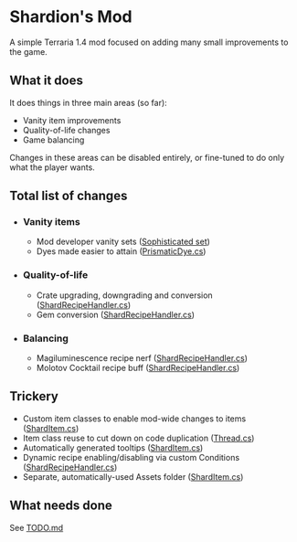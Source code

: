 # Shardion's Mod
A simple Terraria 1.4 mod focused on adding many small improvements to the game.

## What it does
It does things in three main areas (so far):
- Vanity item improvements
- Quality-of-life changes
- Game balancing

Changes in these areas can be disabled entirely, or fine-tuned to do only what the player wants.

## Total list of changes
- ### Vanity items
  - Mod developer vanity sets ([Sophisticated set](https://github.com/Shardion/ShardionsMod/tree/master/Content/VV/Items/Vanity/Sophisticated))
  - Dyes made easier to attain ([PrismaticDye.cs](https://github.com/Shardion/ShardionsMod/blob/master/Content/VV/Items/Crafting/PrismaticDye.cs))
- ### Quality-of-life
  - Crate upgrading, downgrading and conversion ([ShardRecipeHandler.cs](https://github.com/Shardion/ShardionsMod/blob/master/ShardRecipeHandler.cs))
  - Gem conversion ([ShardRecipeHandler.cs](https://github.com/Shardion/ShardionsMod/blob/master/ShardRecipeHandler.cs))
- ### Balancing
  - Magiluminescence recipe nerf ([ShardRecipeHandler.cs](https://github.com/Shardion/ShardionsMod/blob/master/ShardRecipeHandler.cs))
  - Molotov Cocktail recipe buff ([ShardRecipeHandler.cs](https://github.com/Shardion/ShardionsMod/blob/master/ShardRecipeHandler.cs))

## Trickery
- Custom item classes to enable mod-wide changes to items ([ShardItem.cs](https://github.com/Shardion/ShardionsMod/blob/master/Utilities/ShardItem.cs))
- Item class reuse to cut down on code duplication ([Thread.cs](https://github.com/Shardion/ShardionsMod/blob/master/Content/VV/Items/Crafting/Thread/Thread.cs))
- Automatically generated tooltips ([ShardItem.cs](https://github.com/Shardion/ShardionsMod/blob/master/Utilities/ShardItem.cs))
- Dynamic recipe enabling/disabling via custom Conditions ([ShardRecipeHandler.cs](https://github.com/Shardion/ShardionsMod/blob/master/ShardRecipeHandler.cs))
- Separate, automatically-used Assets folder ([ShardItem.cs](https://github.com/Shardion/ShardionsMod/blob/master/Utilities/ShardItem.cs))

## What needs done
See [TODO.md](https://github.com/Shardion/ShardionsMod/blob/master/TODO.md)
